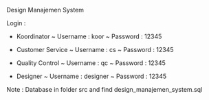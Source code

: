 Design Manajemen System

Login :

- Koordinator
    ~ Username : koor
    ~ Password : 12345

- Customer Service
    ~ Username : cs
    ~ Password : 12345

- Quality Control
    ~ Username : qc
    ~ Password : 12345  

- Designer
    ~ Username : designer
    ~ Password : 12345

Note : Database in folder src and find design_manajemen_system.sql